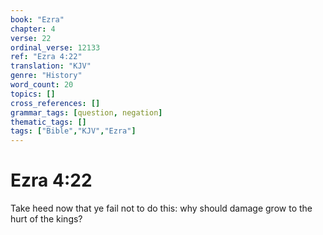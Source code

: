 ```yaml
---
book: "Ezra"
chapter: 4
verse: 22
ordinal_verse: 12133
ref: "Ezra 4:22"
translation: "KJV"
genre: "History"
word_count: 20
topics: []
cross_references: []
grammar_tags: [question, negation]
thematic_tags: []
tags: ["Bible","KJV","Ezra"]
---
```


# Ezra 4:22

Take heed now that ye fail not to do this: why should damage grow to the hurt of the kings?
